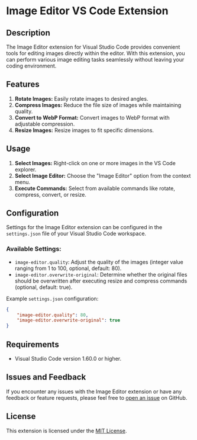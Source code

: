 # Image Editor VS Code Extension

## Description
The Image Editor extension for Visual Studio Code provides convenient tools for editing images directly within the editor. With this extension, you can perform various image editing tasks seamlessly without leaving your coding environment.

## Features

1. **Rotate Images:** Easily rotate images to desired angles.
2. **Compress Images:** Reduce the file size of images while maintaining quality.
3. **Convert to WebP Format:** Convert images to WebP format with adjustable compression.
4. **Resize Images:** Resize images to fit specific dimensions.

## Usage
1. **Select Images:** Right-click on one or more images in the VS Code explorer.
2. **Select Image Editor:** Choose the "Image Editor" option from the context menu.
3. **Execute Commands:** Select from available commands like rotate, compress, convert, or resize.

## Configuration
Settings for the Image Editor extension can be configured in the `settings.json` file of your Visual Studio Code workspace.

### Available Settings:

- `image-editor.quality`: Adjust the quality of the images (integer value ranging from 1 to 100, optional, default: 80).
- `image-editor.overwrite-original`: Determine whether the original files should be overwritten after executing resize and compress commands (optional, default: true).

Example `settings.json` configuration:
```json
{
    "image-editor.quality": 80,
    "image-editor.overwrite-original": true
}
```

## Requirements

- Visual Studio Code version 1.60.0 or higher.

## Issues and Feedback

If you encounter any issues with the Image Editor extension or have any feedback or feature requests, please feel free to [open an issue](https://github.com/lemehovskiy/vs-code-image-editor/issues) on GitHub.

## License

This extension is licensed under the [MIT License](LICENSE).
